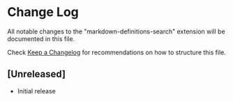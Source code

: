 # Change Log

All notable changes to the "markdown-definitions-search" extension will be documented in this file.

Check [Keep a Changelog](http://keepachangelog.com/) for recommendations on how to structure this file.

## [Unreleased]

- Initial release